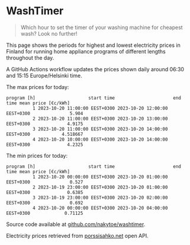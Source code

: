 
# WashTimer

> Which hour to set the timer of your washing machine for cheapest wash? Look no further!

This page shows the periods for highest and lowest electricity prices in Finland 
for running home appliance programs of different lengths throughout the day. 

A GitHub Actions workflow updates the prices shown daily around 06:30 and 15:15 Europe/Helsinki time.

The max prices for today:

	program [h]                    start time                      end time mean price [€c/kWh]
	          1 2023-10-20 11:00:00 EEST+0300 2023-10-20 12:00:00 EEST+0300               5.904
	          2 2023-10-20 11:00:00 EEST+0300 2023-10-20 13:00:00 EEST+0300              4.9175
	          3 2023-10-20 11:00:00 EEST+0300 2023-10-20 14:00:00 EEST+0300            4.518667
	          4 2023-10-20 10:00:00 EEST+0300 2023-10-20 14:00:00 EEST+0300              4.2325

The min prices for today:

	program [h]                    start time                      end time mean price [€c/kWh]
	          1 2023-10-20 00:00:00 EEST+0300 2023-10-20 01:00:00 EEST+0300               0.527
	          2 2023-10-19 23:00:00 EEST+0300 2023-10-20 01:00:00 EEST+0300              0.6385
	          3 2023-10-19 23:00:00 EEST+0300 2023-10-20 02:00:00 EEST+0300               0.692
	          4 2023-10-20 00:00:00 EEST+0300 2023-10-20 04:00:00 EEST+0300             0.71125


Source code available at [github.com/nakytoe/washtimer](https://github.com/nakytoe/washtimer).

Electricity prices retrieved from [porssisahko.net](https://porssisahko.net/api) open API.
